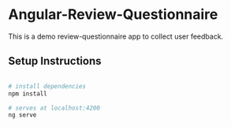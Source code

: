# Angular-Review-Questionnaire

This is a demo review-questionnaire app to collect user feedback.

## Setup Instructions

```bash

# install dependencies
npm install

# serves at localhost:4200
ng serve

```
